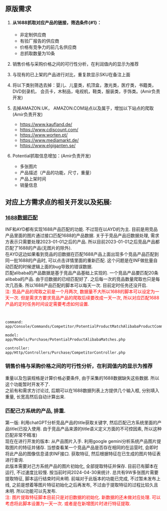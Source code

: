 ## 原版需求
1. #### 从1688抓取对应产品的链接，筛选条件{#1}：
    - 非定制供应商
    - 有验厂报告的供应商
    - 价格有竞争力的前几名供应商
    - 总抓取数量为10条

2. 销售价格与采购价格之间的可行性分析，在利润值内的显示为推荐

3. 与现有的已上架的产品进行对比，重复款显示SKU在备注上面

4. 将以下类别筛选去掉：婴儿、儿童类，机顶盒，激光类，医疗类，书籍类， DVD刻录机， 会员卡，木制品，电视机，鞋类，服装类，手饰类。(Amir负责开发)

5. 去掉AMAZON.UK， AMAZON.COM站点以及属于，增加以下站点的爬取 (Amir负责开发)
    - https://www.kaufland.de/
    - https://www.cdiscount.com/
    - https://www.worten.pt/
    - https://www.mediamarkt.de/
    - https://www.elgiganten.se/

6. Potential抓取信息增加：(Amir负责开发)
    - 多张图片
    - 产品描述（产品的功能，尺寸，重量）
    - 产品上架时间
    - 销量信息


## 对应上方需求点的相关开发以及拓展:
### [1688数据匹配](#1)
INF和AYD都有实现1688产品匹配的功能. 不过现在以AYD的为主. 
目前是用竞品产品里面的图片通过接口匹配1688的产品数据. 关于于竞品产品旧数据处理, 需求方表示只需要处理2023-01-01之后的产品. 所以目前2023-01-01之后竞品产品都匹配了1688的产品(无图片的除外).  
在AYD这边如果看到竞品的旧数据在匹配1688产品上面出现多个竞品产品匹配到同一批1688的产品时, 可以点击详情里面的重新匹配. 这个问题是在INF做批量自动匹配的时候逻辑上面的bug导致的错误数据.  
匹配alibaba的产品数据是基于竞品产品基础上实现的. 一个竞品产品要匹配20条alibaba的产品. 由于旧数据的已经匹配好了. 之后每一次的竞品数量爬取也只是每次几百条. 所以1688产品匹配的脚本可以每天一次. 目前定时任务还没开启.  
<font color=red>注: 竞品产品的爬取之前是一个月两次, 数据量不大所以1688的脚本可以设定为一天一次. 但是需求方要求竞品产品的爬取后续要改成一天一次, 所以对应匹配1688产品的定时任务时间设定需要考虑如何设置.</font>
```


command:
app/Console/Commands/Competitor/PotentialProductMatchAlibabaProductCommand.php

model:
app/Models/Purchase/PotentialProductAlibabaMatches.php

controller:
app/Http/Controllers/Purchase/CompetitorController.php
```

### 销售价格与采购价格之间的可行性分析，在利润值内的显示为推荐
重量以及包装规格是计算价格必要条件, 由于采集的1688数据缺失这些数据. 所以这个功能暂时开发不了.  
之前有和需求方讨论过, 后期可以在1688数据列表上方提供几个输入框, 分别填入重量, 长宽高然后自动计算出来.

### 匹配己方系统的产品, 排重.
第一版: 利用chatGPT分析竞品产品的title获取关键字, 然后匹配己方系统里面的产品title(已投入使用. 由于竞品产品来源的title语义定义方面的不可控因素, 所以这种匹配非常不精准)  
现在在进行开发的版本: 从产品图片入手. 利用google gemini分析系统产品图片提取图片的特征并储存. 当想查看某一个竞品产品是否存在相同的在运营时, 会即时将此产品的图像信息请求INF接口. 获取特征, 然后根据特征在已生成的图片特征表进行查询.   
此版本需要对己方系统产品的图片初始化, 全部提取特征并保存. 目前已有脚本在运行, 不过速度比较慢. 按当前时间2024-04-30来统计. 总共有9W多张图片需要提取特征, 脚本运行结束时间未明.
前端对于此版本的功能已完成, 不过暂未发布上线, 之前是想着等图片特征初始化之后再发布, 不过由于提取特征的过程比较久且未明. 所以功能可以先发布.  
<font color=red>注: 图片提取特征脚本目前只是对旧数据的初始化. 新数据的还未做对应处理. 可以考虑将此脚本设置为一天一次. 或者是在新增图片时进行特征提取.</font>
```

```
